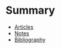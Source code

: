 # Summary

* [Articles](sections/articles.md)
* [Notes](notes/notes.md)
* [Bibliography](sections/bibliography.md)


